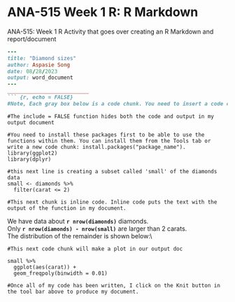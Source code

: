 # ANA-515 Week 1 R: R Markdown
ANA-515: Week 1 R Activity that goes over creating an R Markdown and report/document

```ruby
---
title: "Diamond sizes"
author: Aspasie Song
date: 08/28/2023
output: word_document
---
__________________________
``` {r, echo = FALSE}
#Note, Each gray box below is a code chunk. You need to insert a code chunk and put your R code in it. By setting echo = FALSE. this comment and any code will not show in my output document. If it were TRUE, the comment and code would appear. 
```

```{r setup, include = FALSE}
#The include = FALSE function hides both the code and output in my output document

#You need to install these packages first to be able to use the functions within them. You can install them from the Tools tab or write a new code chunk: install.packages("package_name"). 
library(ggplot2)
library(dplyr)
```

```{r, include = FALSE}
#this next line is creating a subset called 'small' of the diamonds data
small <- diamonds %>% 
  filter(carat <= 2)
```

```{r, echo = FALSE}
#This next chunk is inline code. Inline code puts the text with the output of the function in my document.
```

We have data about **`r nrow(diamonds)`** diamonds.\
Only **`r nrow(diamonds) - nrow(small)`** are larger than 2 carats.\
The distribution of the remainder is shown below:\

``` {r, echo = FALSE}
#This next code chunk will make a plot in our output doc
```

```{r, echo = FALSE}
small %>% 
  ggplot(aes(carat)) + 
  geom_freqpoly(binwidth = 0.01)
```

```{r, echo = FALSE}
#Once all of my code has been written, I click on the Knit button in the tool bar above to produce my document.
```
